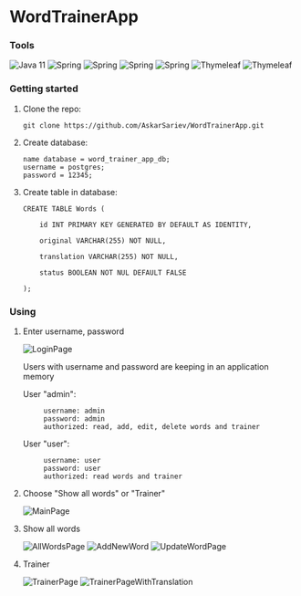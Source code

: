 # WordTrainerApp

### Tools

![Java 11](https://img.shields.io/badge/-Java11-blue?style=for-the-badge)
![Spring](https://img.shields.io/badge/-Spring_Web-success?style=for-the-badge)
![Spring](https://img.shields.io/badge/-Spring_Data_JPA-success?style=for-the-badge)
![Spring](https://img.shields.io/badge/-Spring_Security-success?style=for-the-badge)
![Spring](https://img.shields.io/badge/-PostgreSQL-9cf?style=for-the-badge)
![Thymeleaf](https://img.shields.io/badge/-Thymeleaf-yellow?style=for-the-badge)
![Thymeleaf](https://img.shields.io/badge/-Validation-red?style=for-the-badge)

### Getting started

1. Clone the repo:

       git clone https://github.com/AskarSariev/WordTrainerApp.git
      
2. Create database:

       name database = word_trainer_app_db;
       username = postgres;
       password = 12345;
      
3. Create table in database:

       CREATE TABLE Words (
       
           id INT PRIMARY KEY GENERATED BY DEFAULT AS IDENTITY,
           
           original VARCHAR(255) NOT NULL,
           
           translation VARCHAR(255) NOT NULL,

           status BOOLEAN NOT NUL DEFAULT FALSE
           
       );

### Using

1. Enter username, password

      <image src="/images/LoginPage.jpg" alt="LoginPage">

      Users with username and password are keeping in an application memory

      User "admin":

            username: admin
            password: admin
            authorized: read, add, edit, delete words and trainer

      User "user":

            username: user
            password: user
            authorized: read words and trainer

2. Choose "Show all words" or "Trainer"

      <image src="/images/MainPage.jpg" alt="MainPage">

3. Show all words

      <image src="/images/AllWordsPage.jpg" alt="AllWordsPage">
      <image src="/images/AddNewWord.jpg" alt="AddNewWord">
      <image src="/images/UpdateWordPage.jpg" alt="UpdateWordPage">

4. Trainer

      <image src="/images/TrainerPage.jpg" alt="TrainerPage">
      <image src="/images/TrainerPageWithTranslation.jpg" alt="TrainerPageWithTranslation">
